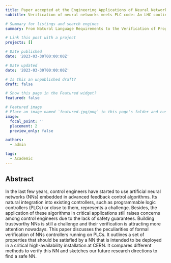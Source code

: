```yaml
---
title: Paper accepted at the Engineering Applications of Neural Networks conference
subtitle: Verification of neural networks meets PLC code: An LHC cooling tower control system at CERN

# Summary for listings and search engines
summary: From Natural Language Requirements to the Verification of Programmable Logic Controllers: Integrating FRET into PLCverif

# Link this post with a project
projects: []

# Date published
date: '2023-03-30T00:00:00Z'

# Date updated
date: '2023-03-30T00:00:00Z'

# Is this an unpublished draft?
draft: false

# Show this page in the Featured widget?
featured: false

# Featured image
# Place an image named `featured.jpg/png` in this page's folder and customize its options here.
image:
  focal_point: ''
  placement: 2
  preview_only: false

authors:
  - admin

tags:
  - Academic
---
```



## Abstract

In the last few years, control engineers have started to use artificial neural networks (NNs) embedded in advanced feedback control algorithms. Its natural integration into existing controllers, such as programmable logic controllers (PLCs) or close to them, represents a challenge.
Besides, the application of these algorithms in critical applications still raises concerns among control engineers due to the lack of safety guarantees.
Building trustworthy NNs is still a challenge and their verification is attracting more attention nowadays.
This paper discusses the peculiarities of formal verification of NNs controllers running on PLCs. It outlines a set of properties that should be satisfied by a NN that is intended to be deployed in a critical high-availability installation at CERN. It compares different methods to verify this NN and sketches our future research directions to find a safe NN.
